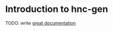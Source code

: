# Introduction to hnc-gen

TODO: write [great documentation](http://jacobian.org/writing/what-to-write/)
